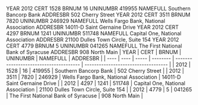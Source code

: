 YEAR 2012
CERT 1528
BRNUM 16
UNINUMBR 419955
NAMEFULL Southern Bancorp Bank
ADDRESBR 502 Cherry Street
YEAR 2012
CERT 3511
BRNUM 7820
UNINUMBR 246929
NAMEFULL Wells Fargo Bank, National Association
ADDRESBR 14011-D Saint Gernaine Drive
YEAR 2012
CERT 4297
BRNUM 1241
UNINUMBR 511748
NAMEFULL Capital One, National Association
ADDRESBR 21100 Dulles Town Circle, Suite 154
YEAR 2012
CERT 4779
BRNUM 5
UNINUMBR 041265
NAMEFULL The First National Bank of Syracuse
ADDRESBR 908 North Main
| YEAR | CERT | BRNUM | UNINUMBR | NAMEFULL                               | ADDRESBR                            |
| ---- | ---- | ----- | -------- | -------------------------------------- | ----------------------------------- |
| 2012 | 1528 | 16    | 419955   | Southern Bancorp Bank                  | 502 Cherry Street                   |
| 2012 | 3511 | 7820  | 246929   | Wells Fargo Bank, National Association | 14011-D Saint Gernaine Drive        |
| 2012 | 4297 | 1241  | 511748   | Capital One, National Association      | 21100 Dulles Town Circle, Suite 154 |
| 2012 | 4779 | 5     | 041265   | The First National Bank of Syracuse    | 908 North Main                      |
